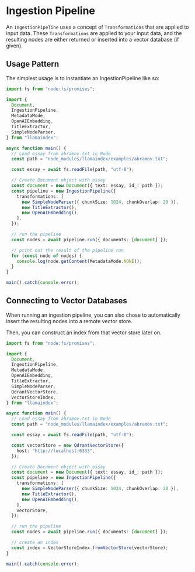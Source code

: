 # Ingestion Pipeline

An `IngestionPipeline` uses a concept of `Transformations` that are applied to input data.
These `Transformations` are applied to your input data, and the resulting nodes are either returned or inserted into a vector database (if given).

## Usage Pattern

The simplest usage is to instantiate an IngestionPipeline like so:

```ts
import fs from "node:fs/promises";

import {
  Document,
  IngestionPipeline,
  MetadataMode,
  OpenAIEmbedding,
  TitleExtractor,
  SimpleNodeParser,
} from "llamaindex";

async function main() {
  // Load essay from abramov.txt in Node
  const path = "node_modules/llamaindex/examples/abramov.txt";

  const essay = await fs.readFile(path, "utf-8");

  // Create Document object with essay
  const document = new Document({ text: essay, id_: path });
  const pipeline = new IngestionPipeline({
    transformations: [
      new SimpleNodeParser({ chunkSize: 1024, chunkOverlap: 20 }),
      new TitleExtractor(),
      new OpenAIEmbedding(),
    ],
  });

  // run the pipeline
  const nodes = await pipeline.run({ documents: [document] });

  // print out the result of the pipeline run
  for (const node of nodes) {
    console.log(node.getContent(MetadataMode.NONE));
  }
}

main().catch(console.error);
```

## Connecting to Vector Databases

When running an ingestion pipeline, you can also chose to automatically insert the resulting nodes into a remote vector store.

Then, you can construct an index from that vector store later on.

```ts
import fs from "node:fs/promises";

import {
  Document,
  IngestionPipeline,
  MetadataMode,
  OpenAIEmbedding,
  TitleExtractor,
  SimpleNodeParser,
  QdrantVectorStore,
  VectorStoreIndex,
} from "llamaindex";

async function main() {
  // Load essay from abramov.txt in Node
  const path = "node_modules/llamaindex/examples/abramov.txt";

  const essay = await fs.readFile(path, "utf-8");

  const vectorStore = new QdrantVectorStore({
    host: "http://localhost:6333",
  });

  // Create Document object with essay
  const document = new Document({ text: essay, id_: path });
  const pipeline = new IngestionPipeline({
    transformations: [
      new SimpleNodeParser({ chunkSize: 1024, chunkOverlap: 20 }),
      new TitleExtractor(),
      new OpenAIEmbedding(),
    ],
    vectorStore,
  });

  // run the pipeline
  const nodes = await pipeline.run({ documents: [document] });

  // create an index
  const index = VectorStoreIndex.fromVectorStore(vectorStore);
}

main().catch(console.error);
```
